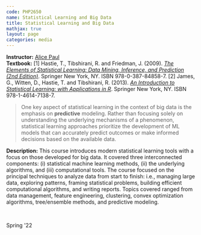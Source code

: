 ```yaml
---
code: PHP2650 
name: Statistical Learning and Big Data 
title: Statistical Learning and Big Data 
mathjax: true
layout: page
categories: media
---
```


**Instructor:** [Alice Paul](https://vivo.brown.edu/display/apaul6) <br>
**Textbook:** [1] Hastie, T., Tibshirani, R. and Friedman, J. (2009). [*The Elements of Statistical Learning: Data Mining, Inference, and Prediction (2nd Edition)*](https://hastie.su.domains/Papers/ESLII.pdf). Springer New York, NY. ISBN 978-0-387-84858-7. [2] James, G., Witten, D., Hastie, T. and Tibshirani, R. (2013). [*An Introduction to Statistical Learning: with Applications in R*](https://hastie.su.domains/ISLR2/ISLRv2_website.pdf). Springer New York, NY. ISBN 978-1-4614-7138-7. 

> One key aspect of statistical learning in the context of big data is the emphasis on **predictive** modeling. Rather than focusing solely on understanding the underlying mechanisms of a phenomenon, statistical learning approaches prioritize the development of ML models that can accurately predict outcomes or make informed decisions based on the available data.

**Description:** This course introduces modern statistical learning tools with a focus on those developed for big data. It covered three interconnected components: (i) statistical machine learning methods, (ii) the underlying algorithms, and (iii) computational tools. The course focused on the principal techniques to analyze data from start to finish: i.e., managing large data, exploring patterns, framing statistical problems, building efficient computational algorithms, and writing reports. Topics covered ranged from data management, feature engineering, clustering, convex optimization algorithms, tree/ensemble methods, and predictive modeling.

<!--
After you complete this course, you should be able to:
• Manage and explore big data sources.
• Apply and evaluate results from statistical learning tools including clustering, decision trees, and neural networks.
• Understand the underlying assumptions and mathematical foundations of these methods.
• Compare the computational complexity of different statistical learning approaches.
• Write a data analysis reports utilizing the above concepts and synthesizing the results.
-->

&nbsp;

Spring '22
